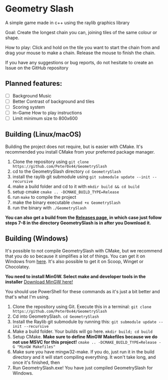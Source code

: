# Geometry Slash

A simple game made in c++ using the raylib graphics library

Goal: Create the longest chain you can, joining tiles of the same colour or shape. 

How to play: Click and hold on the tile you want to start the chain from and drag your mouse to make a chain. Release the mouse to finish the chain.

If you have any suggestions or bug reports, do not hesitate to create an Issue on the GitHub repository

## Planned features:

- [ ] Background Music
- [ ] Better Contrast of background and tiles
- [ ] Scoring system
- [ ] In-Game How to play instructions
- [ ] Limit minimum size to 800x600

## Building (Linux/macOS)

Building the project does not require, but is easier with CMake. It's recommended you install CMake from your preferred package manager.

1. Clone the repository using `git clone https://github.com/Peter0x44/GeometrySlash`
1. cd to the GeometrySlash directory
`cd GeometrySlash`
1. install the raylib git submodule using `git submodule update --init --recursive`
1. make a build folder and cd to it with `mkdir build && cd build`
1. setup cmake `cmake .. -DCMAKE_BUILD_TYPE=Release`
1. run `make` to compile the project
1. make the binary executable `chmod +x GeometrySlash`
1. run the binary with `./GeometrySlash`

**You can also get a build from the [Releases page](https://github.com/Peter0x44/GeometrySlash/Releases), in which case just follow steps 7-8 in the directory GeometrySlash is in after you Download it.**

## Building (Windows)

It's possible to not compile GeometrySlash with CMake, but we recommend that you do so because it simplifies a lot of things. You can get it on Windows from [here](https://cmake.org/download/). It's also possible to get it on Scoop, Winget or Chocolatey.

**You need to install MinGW. Select make and developer tools in the installer** [Download MinGW here!](https://sourceforge.net/projects/mingw/)

You should use PowerShell for these commands as it's just a bit better and that's what I'm using.

1. Clone the repository using Git. Execute this in a terminal: `git clone https://github.com/Peter0x44/GeometrySlash`
2. Cd into GeometrySlash. `cd GeometrySlash`
3. Install the Raylib git submodule by running this: `git submodule update --init --recursive`
4. Make a build folder. Your builds will go here. `mkdir build; cd build`
5. Setup CMake. **Make sure to define MinGW Makefiles because we do not use MSVC for this project!** `cmake .. -DCMAKE_BUILD_TYPE=Release -G "MinGW Makefiles"`
6. Make sure you have mingw32-make. If you do, just run it in the build directory and it will start compiling everything. It won't take long, and once it's finished, then
7. Run GeometrySlash.exe! You have just compiled GeometrySlash for Windows.

